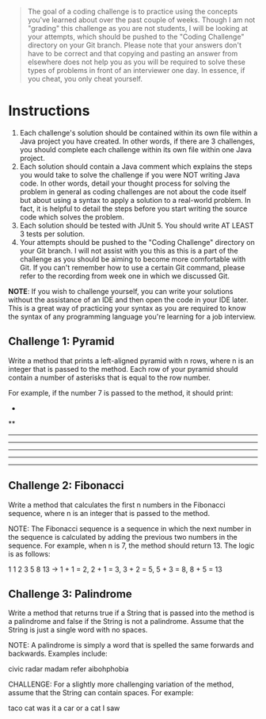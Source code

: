> The goal of a coding challenge is to practice using the concepts you've learned about over the past couple of weeks. Though I am not "grading" this challenge as you are not students, I will be looking at your attempts, which should be pushed to the "Coding Challenge" directory on your Git branch. Please note that your answers don't have to be correct and that copying and pasting an answer from elsewhere does not help you as you will be required to solve these types of problems in front of an interviewer one day. In essence, if you cheat, you only cheat yourself.

# Instructions

1. Each challenge's solution should be contained within its own file within a Java project you have created. In other words, if there are 3 challenges, you should complete each challenge within its own file within one Java project.
2. Each solution should contain a Java comment which explains the steps you would take to solve the challenge if you were NOT writing Java code. In other words, detail your thought process for solving the problem in general as coding challenges are not about the code itself but about using a syntax to apply a solution to a real-world problem. In fact, it is helpful to detail the steps before you start writing the source code which solves the problem.
3. Each solution should be tested with JUnit 5. You should write AT LEAST 3 tests per solution.
4. Your attempts should be pushed to the "Coding Challenge" directory on your Git branch. I will not assist with you this as this is a part of the challenge as you should be aiming to become more comfortable with Git. If you can't remember how to use a certain Git command, please refer to the recording from week one in which we discussed Git.

**NOTE**: If you wish to challenge yourself, you can write your solutions without the assistance of an IDE and then open the code in your IDE later. This is a great way of practicing your syntax as you are required to know the syntax of any programming language you're learning for a job interview.

## Challenge 1: Pyramid

Write a method that prints a left-aligned pyramid with n rows, where n is an integer that is passed to the method. Each row of your pyramid should contain a number of asterisks that is equal to the row number.

For example, if the number 7 is passed to the method, it should print:

*
**
***
****
*****
******
*******

## Challenge 2: Fibonacci

Write a method that calculates the first n numbers in the Fibonacci sequence, where n is an integer that is passed to the method. 

NOTE: The Fibonacci sequence is a sequence in which the next number in the sequence is calculated by adding the previous two numbers in the sequence. For example, when n is 7, the method should return 13. The logic is as follows:

1 1 2 3 5 8 13 -> 1 + 1 = 2, 2 + 1 = 3, 3 + 2 = 5, 5 + 3 = 8, 8 + 5 = 13

## Challenge 3: Palindrome

Write a method that returns true if a String that is passed into the method is a palindrome and false if the String is not a palindrome. Assume that the String is just a single word with no spaces.

NOTE: A palindrome is simply a word that is spelled the same forwards and backwards. Examples include: 

civic
radar
madam
refer
aibohphobia

CHALLENGE: For a slightly more challenging variation of the method, assume that the String can contain spaces. For example:

taco cat
was it a car or a cat I saw